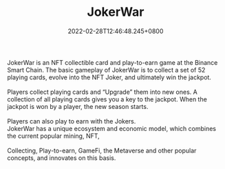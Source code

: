 ﻿---
title: "JokerWar"
description: "JokerWar is an NFT collectible card game."
lead: "JokerWar is an NFT collectible card game."
date: 2022-02-28T12:46:48.245+0800
lastmod: 2022-02-28T12:46:48.245+0800
draft: false
featuredImage: ["100_jokerwar.png"]
score: "0"
status: "Development"
blockchain: ["Binance"]
nft_support: "Yes"
free_to_play: "NFT"
play_to_earn: ["NFT"]
website: "https://jokerwar.com/?utm_source=PlayToEarn.net&utm_medium=organic&utm_campaign=gamepage"
twitter: "https://twitter.com/JokerWarNFT"
discord: 
telegram: "https://t.me/JokerWarNFT"
github: "https://github.com/JokerWarNFT"
youtube: 
twitch: 
facebook: 
instagram: 
reddit: 
medium: 
steam: 
gitbook: 
googleplay: 
appstore: 

  
    
categories: ["games"]
games: ["Card","Collectible","DeFi"]
toc: false
pinned: false
weight: 
---
JokerWar is an NFT collectible card and play-to-earn game at the Binance Smart Chain. The basic gameplay of JokerWar is to collect a set of 52 playing cards, evolve into the NFT Joker, and ultimately win the jackpot.<br> <br> Players collect playing cards and “Upgrade” them into new ones. A collection of all playing cards gives you a key to the jackpot. When the jackpot is won by a player, the new season starts.<br> <br> Players can also play to earn with the Jokers. <br> JokerWar has a unique ecosystem and economic model, which combines the current popular mining, NFT, <br> <br> Collecting, Play-to-earn, GameFi, the Metaverse and other popular concepts, and innovates on this basis.